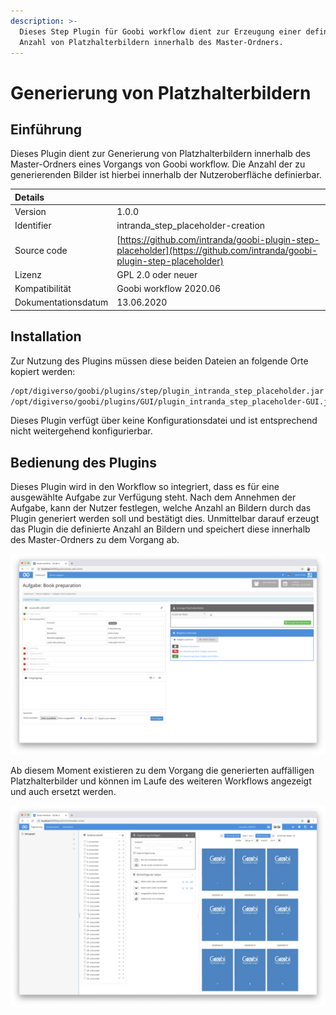 ```yaml
---
description: >-
  Dieses Step Plugin für Goobi workflow dient zur Erzeugung einer definierten
  Anzahl von Platzhalterbildern innerhalb des Master-Ordners.
---
```


# Generierung von Platzhalterbildern

## Einführung

Dieses Plugin dient zur Generierung von Platzhalterbildern innerhalb des Master-Ordners eines Vorgangs von Goobi workflow. Die Anzahl der zu generierenden Bilder ist hierbei innerhalb der Nutzeroberfläche definierbar.

| Details |  |
| :--- | :--- |
| Version | 1.0.0 |
| Identifier | intranda\_step\_placeholder-creation |
| Source code | [https://github.com/intranda/goobi-plugin-step-placeholder](https://github.com/intranda/goobi-plugin-step-placeholder) |
| Lizenz | GPL 2.0 oder neuer |
| Kompatibilität | Goobi workflow 2020.06 |
| Dokumentationsdatum | 13.06.2020 |

## Installation

Zur Nutzung des Plugins müssen diese beiden Dateien an folgende Orte kopiert werden:

```bash
/opt/digiverso/goobi/plugins/step/plugin_intranda_step_placeholder.jar
/opt/digiverso/goobi/plugins/GUI/plugin_intranda_step_placeholder-GUI.jar
```

Dieses Plugin verfügt über keine Konfigurationsdatei und ist entsprechend nicht weitergehend konfigurierbar.

## Bedienung des Plugins

Dieses Plugin wird in den Workflow so integriert, dass es für eine ausgewählte Aufgabe zur Verfügung steht. Nach dem Annehmen der Aufgabe, kann der Nutzer festlegen, welche Anzahl an Bildern durch das Plugin generiert werden soll und bestätigt dies. Unmittelbar darauf erzeugt das Plugin die definierte Anzahl an Bildern und speichert diese innerhalb des Master-Ordners zu dem Vorgang ab.

![Integration des Plugins in eine Aufgabe](../.gitbook/assets/intranda_step_placeholder-creation-1_de.png)

Ab diesem Moment existieren zu dem Vorgang die generierten auffälligen Platzhalterbilder und können im Laufe des weiteren Workflows angezeigt und auch ersetzt werden.

![Anzeige der Platzhalterbilder z.B. innerhalb des METS-Editors](../.gitbook/assets/intranda_step_placeholder-creation-2_de.png)

